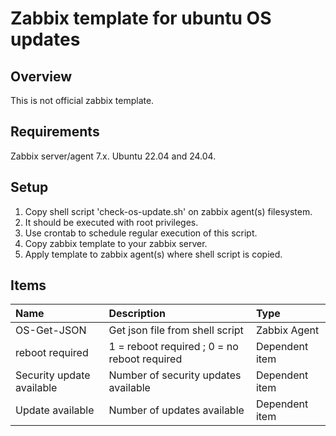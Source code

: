 # Zabbix template for ubuntu OS updates

## Overview
This is not official zabbix template.

## Requirements
Zabbix server/agent 7.x.
Ubuntu 22.04 and 24.04.

## Setup

1. Copy shell script 'check-os-update.sh' on zabbix agent(s) filesystem.
2. It should be executed with root privileges.
3. Use crontab to schedule regular execution of this script.
4. Copy zabbix template to your zabbix server.
5. Apply template to zabbix agent(s) where shell script is copied.

## Items
| Name                      | Description                                  | Type            | 
| :------------------------ | :------------------------------------------- | :---------------|
| OS-Get-JSON               | Get json file from shell script              | Zabbix Agent    |
| reboot required           | 1 = reboot required ; 0 = no reboot required | Dependent item  |
| Security update available | Number of security updates available         | Dependent item  |
| Update available          | Number of updates available                  | Dependent item  |
